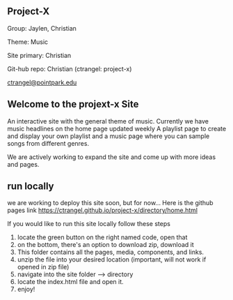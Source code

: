 ## Project-X

Group: Jaylen, Christian

Theme: Music

Site primary: Christian

Git-hub repo: Christian (ctrangel: project-x)

ctrangel@pointpark.edu

## Welcome to the projext-x Site

An interactive site with the general theme of music.
Currently we have music headlines on the home page updated weekly
A playlist page to create and display your own playlist
and a music page where you can sample songs from different genres.

We are actively working to expand the site and come up with more ideas and pages.

## run locally

we are working to deploy this site soon, but for now...
Here is the github pages link https://ctrangel.github.io/project-x/directory/home.html

If you would like to run this site locally follow these steps

1. locate the green button on the right named code, open that
2. on the bottom, there's an option to download zip, download it
3. This folder contains all the pages, media, components, and links.
4. unzip the file into your desired location (important, will not work if opened in zip file)
5. navigate into the site folder --> directory
6. locate the index.html file and open it.
8. enjoy!

